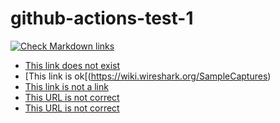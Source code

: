 # github-actions-test-1
[![Check Markdown links](https://github.com/verovaleros/github-actions-test-1/actions/workflows/md_check_links.yml/badge.svg)](https://github.com/verovaleros/github-actions-test-1/actions/workflows/md_check_links.yml)

- [This link does not exist](https://wiki.wireshark.org/SampleCaptures22)
- [This link is ok[(https://wiki.wireshark.org/SampleCaptures)
- [This link is not a link]()
- [This URL is not correct](htt://test.com)
- [This URL is not correct](http://test)
